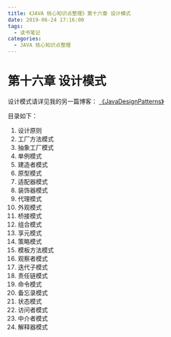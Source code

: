 ```yaml
---
title: 《JAVA 核心知识点整理》第十六章 设计模式
date: 2019-06-24 17:16:00
tags: 
  - 读书笔记
categories:
  - JAVA 核心知识点整理
---
```


# 第十六章 设计模式

设计模式请详见我的另一篇博客： [《JavaDesignPatterns》](../../../../../06/24/读书笔记/《JavaDesignPatterns》/0.目录/)

目录如下：

1. 设计原则
2. 工厂方法模式
3. 抽象工厂模式
4. 单例模式
5. 建造者模式
6. 原型模式
7. 适配器模式
8. 装饰器模式
9. 代理模式
10. 外观模式
11. 桥接模式
12. 组合模式
13. 享元模式
14. 策略模式
15. 模板方法模式
16. 观察者模式
17. 迭代子模式
18. 责任链模式
19. 命令模式
20. 备忘录模式
21. 状态模式
22. 访问者模式
23. 中介者模式
24. 解释器模式
